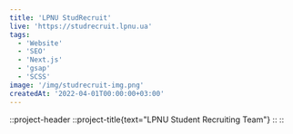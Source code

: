 ```yaml
---
title: 'LPNU StudRecruit'
live: 'https://studrecruit.lpnu.ua'
tags:
  - 'Website'
  - 'SEO'
  - 'Next.js'
  - 'gsap'
  - 'SCSS'
image: '/img/studrecruit-img.png'
createdAt: '2022-04-01T00:00:00+03:00'
---
```


::project-header
::project-title{text="LPNU Student Recruiting Team"}
::
::
